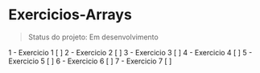 # Exercicios-Arrays

> Status do projeto: Em desenvolvimento

1 - Exercicio 1 [ ]
2 - Exercicio 2 [ ]
3 - Exercicio 3 [ ]
4 - Exercicio 4 [ ]
5 - Exercicio 5 [ ]
6 - Exercicio 6 [ ]
7 - Exercicio 7 [ ]

